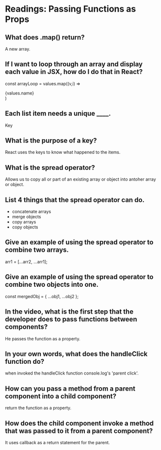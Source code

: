 # Readings: Passing Functions as Props

## What does .map() return?

A new array.

## If I want to loop through an array and display each value in JSX, how do I do that in React?

const arrayLoop = values.map((v,i) =>
    <div>
        {values.name}
    </div>
)

## Each list item needs a unique ____.

Key

## What is the purpose of a key?

React uses the keys to know what happened to the items.

## What is the spread operator?

Allows us to copy all or part of an existing array or object into antoher array or object.

## List 4 things that the spread operator can do.

- concatenate arrays
- merge objects
- copy arrays
- copy objects

## Give an example of using the spread operator to combine two arrays.

arr1 = [...arr2, ...arr1];

## Give an example of using the spread operator to combine two objects into one.

const mergedObj = { ...obj1, ...obj2 };

## In the video, what is the first step that the developer does to pass functions between components?

He passes the function as a property.

## In your own words, what does the handleClick function do?

when invoked the handleClick function console.log's 'parent click'.

## How can you pass a method from a parent component into a child component?

return the function as a property.

## How does the child component invoke a method that was passed to it from a parent component?

It uses callback as a return statement for the parent.
